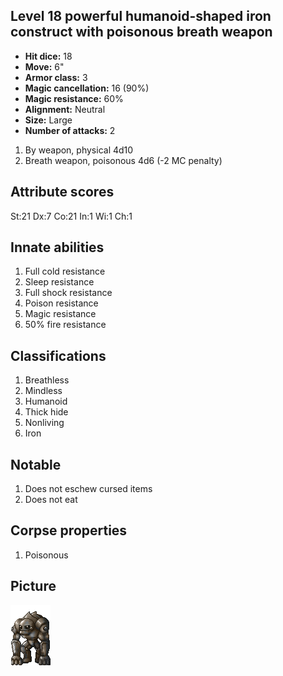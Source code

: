 ## Level 18 powerful humanoid-shaped iron construct with poisonous breath weapon
- **Hit dice:** 18
- **Move:** 6"
- **Armor class:** 3
- **Magic cancellation:** 16 (90%)
- **Magic resistance:** 60%
- **Alignment:** Neutral
- **Size:** Large
- **Number of attacks:** 2
1. By weapon, physical 4d10
2. Breath weapon, poisonous 4d6 (-2 MC penalty)
## Attribute scores
St:21 Dx:7 Co:21 In:1 Wi:1 Ch:1
## Innate abilities
1. Full cold resistance
2. Sleep resistance
3. Full shock resistance
4. Poison resistance
5. Magic resistance
6. 50% fire resistance
## Classifications
1. Breathless
2. Mindless
3. Humanoid
4. Thick hide
5. Nonliving
6. Iron
## Notable
1. Does not eschew cursed items
2. Does not eat
## Corpse properties
1. Poisonous
## Picture
![Iron golem](https://github.com/hyvanmielenpelit/GnollHackTileSet/blob/main/Monsters/iron_golem/iron_golem.png)
